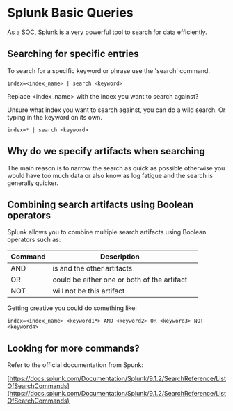 # Splunk Basic Queries

As a SOC, Splunk is a very powerful tool to search for data efficiently.



## Searching for specific entries

To search for  a specific keyword or phrase use the 'search' command.

```
index=<index_name> | search <keyword>
```

Replace \<index\_name> with the index you want to search against?

Unsure what index you want to search against, you can do a wild search. Or typing in the keyword on its own.

```
index=* | search <keyword>
```



## Why do we specify artifacts when searching

The main reason is to narrow the search as quick as possible otherwise you would have too much data or also know as log fatigue and the search is generally quicker.



## Combining search artifacts using Boolean operators

Splunk allows you to combine multiple search artifacts using Boolean operators such as:

| Command | Description                                 |   |
| ------- | ------------------------------------------- | - |
| AND     | is and the other artifacts                  |   |
| OR      | could be either one or both of the artifact |   |
| NOT     | will not be this artifact                   |   |

Getting creative you could do something like:

```
index=<index_name> <keyword1*> AND <keyword2> OR <keyword3> NOT <keyword4>
```



## Looking for more commands?

Refer to the official documentation from Spunk:

[ ](https://docs.splunk.com/Documentation/Splunk/9.1.2/SearchReference/ListOfSearchCommands)[https://docs.splunk.com/Documentation/Splunk/9.1.2/SearchReference/ListOfSearchCommands](https://docs.splunk.com/Documentation/Splunk/9.1.2/SearchReference/ListOfSearchCommands)

